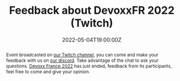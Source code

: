---
title: Feedback about DevoxxFR 2022 (Twitch)

event: Software Craftsmanship Lyon (Meetup)
event_url: https://www.meetup.com/Software-Craftsmanship-Lyon/events/285516446/

location: Twitch (Online)

summary: 🎤 Immediate feedback from its participants | Meetup of 04/05/2022
abstract: "Event broadcasted on [our Twitch channel](https://www.twitch.tv/swcraftlyon), you can come and make your feedback with us on [our discord](https://discord.gg/T6wJUWW). Take advantage of the chat to ask your questions.

[Devoxx France 2022](https://www.devoxx.fr/) has just ended, feedback from its participants, feel free to come and give your opinion."

date: "2022-05-04T19:00:00Z"
date_end: "2022-05-04T21:00:00Z"
all_day: false

publishDate: "2022-05-04T12:00:00Z"

authors: [David Aparicio]
tags: [Meetup, DevoxxFR, Twitch]

featured: false

image:
  caption: 'Image credit: [**Twitch**](https://www.meetup.com/Software-Craftsmanship-Lyon/events/285516446/)'
  focal_point: Right

links: 
#- icon: youtube
#  icon_pack: fab
#  name: Youtube
#  url: https://www.youtube.com/watch?v=PlqPI8ZYAK8&t=2897s
- icon: twitter
  icon_pack: fab
  name: Twitter
  url: https://twitter.com/swcraftlyon #https://twitter.com/Chlorhydrique/status/1506921891264708609
url_pdf: ""
url_slides: ""
url_video: ""

slides: ""
projects: []
---